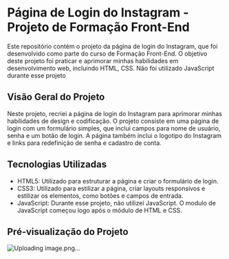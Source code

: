 # Página de Login do Instagram - Projeto de Formação Front-End

Este repositório contém o projeto da página de login do Instagram, que foi desenvolvido como parte do curso de Formação Front-End. O objetivo deste projeto foi praticar e aprimorar minhas habilidades em desenvolvimento web, incluindo HTML, CSS. Não foi utilizado JavaScript durante esse projeto

## Visão Geral do Projeto

Neste projeto, recriei a página de login do Instagram para aprimorar minhas habilidades de design e codificação. O projeto consiste em uma página de login com um formulário simples, que inclui campos para nome de usuário, senha e um botão de login. A página também inclui o logotipo do Instagram e links para redefinição de senha e cadastro de conta.

## Tecnologias Utilizadas

- HTML5: Utilizado para estruturar a página e criar o formulário de login.
- CSS3: Utilizado para estilizar a página, criar layouts responsivos e estilizar os elementos, como botões e campos de entrada.
- JavaScript: Durante esse projeto, não utilizei JavaScript. O modulo de JavaScript começou logo após o módulo de HTML e CSS.

## Pré-visualização do Projeto

![Uploading image.png…]()
